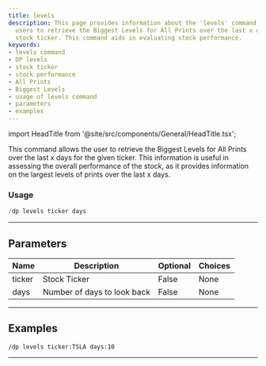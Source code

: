 ```yaml
---
title: levels
description: This page provides information about the 'levels' command that allows
  users to retrieve the Biggest Levels for All Prints over the last x days for a given
  stock ticker. This command aids in evaluating stock performance.
keywords:
- levels command
- DP levels
- stock ticker
- stock performance
- All Prints
- Biggest Levels
- usage of levels command
- parameters
- examples
---
```


import HeadTitle from '@site/src/components/General/HeadTitle.tsx';

<HeadTitle title="darkpool: levels - Discord Reference | OpenBB Bot Docs" />

This command allows the user to retrieve the Biggest Levels for All Prints over the last x days for the given ticker. This information is useful in assessing the overall performance of the stock, as it provides information on the largest levels of prints over the last x days.

### Usage

```python wordwrap
/dp levels ticker days
```

---

## Parameters

| Name | Description | Optional | Choices |
| ---- | ----------- | -------- | ------- |
| ticker | Stock Ticker | False | None |
| days | Number of days to look back | False | None |


---

## Examples

```
/dp levels ticker:TSLA days:10
```

---
